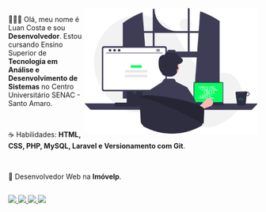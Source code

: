   <img src="undraw_programming_re_kg9v.svg" min-width="250px" max-width="250px" width="350px" align="right" alt="Logo">


  <p align="left"> 👨🏻‍💻 Olá, meu nome é Luan Costa e sou <b>Desenvolvedor</b>. Estou cursando 
    Ensino Superior de <b>Tecnologia em Análise e Desenvolvimento de Sistemas</b> 
    no Centro Universitário SENAC - Santo Amaro.</p>
  <br>
  <p align="left"> ☕ Habilidades: <b>HTML, CSS, PHP, MySQL, Laravel e Versionamento com Git</b>.</p>
  <br>
  <p align="left" > 🧡 Desenvolvedor Web na <b>Imóvelp</b>.</p>


  ##
 
<p align="left">
  <a href="https://www.youtube.com/channel/UC7qDGDYZ28c8sDYRKjYF9Og" target="_blank">
     <img src="https://img.shields.io/badge/YouTube-f4014c?style=for-the-badge&logo=youtube&logoColor=white" target="_blank">
  </a>
  <a href="https://www.instagram.com/luan_carstairs" target="_blank">
    <img src="https://img.shields.io/badge/-Instagram-f4014c?style=for-the-badge&logo=instagram&logoColor=white" target="_blank">
  </a>
  <a href="" target="_blank">
    <img src="https://img.shields.io/badge/Discord-f4014c?style=for-the-badge&logo=discord&logoColor=white" target="_blank">
  </a> 
  <a href="https://www.linkedin.com/in/luan-costa-de-oliveira-349519200" target="_blank">
    <img src="https://img.shields.io/badge/-LinkedIn-f4014c?style=for-the-badge&logo=linkedin&logoColor=white" target="_blank">
  </a> 
</p>
